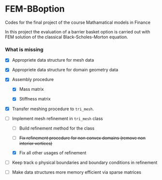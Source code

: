 # FEM-BBoption

 Codes for the final project of the course Mathamatical models in Finance

In this project the evaluation of a barrier basket option is carried out with FEM solution of the classical Black-Scholes-Morton equation. 

### What is missing

- [x] Appropriete data structure for mesh data

- [x] Appropriete data structure for domain geometry data

- [x] Assembly procedure 
  
  - [x] Mass matrix
  
  - [x] Stiffness matrix

- [x] Transfer meshing procedure to `tri_mesh`.

- [ ] Implement mesh refinement in `tri_mesh`  class
  
  - [ ] Build refinement method for the class
  
  - [ ] ~~Fix refinement procedure for non convex domains (remove non interior vertices)~~
  
  - [x] Fix all other usages of refinement

- [ ] Keep track o physical boundaries and boundary conditions in refinement

- [ ] Make data structures more memory efficient via sparse matrices
